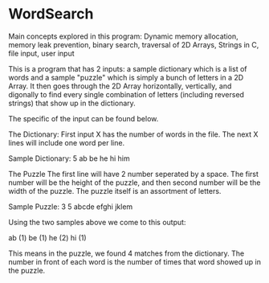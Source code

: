 # WordSearch

Main concepts explored in this program: Dynamic memory allocation, memory leak prevention, binary search, traversal of 2D Arrays, Strings in C, file input, user input

This is a program that has 2 inputs: a sample dictionary which is a list of words and a sample "puzzle" which is simply 
a bunch of letters in a 2D Array.  It then goes through the 2D Array horizontally, vertically, and digonally to find
every single combination of letters (including reversed strings) that show up in the dictionary.

The specific of the input can be found below.

The Dictionary:
First input X has the number of words in the file. The next X lines will include one word per line.

Sample Dictionary:
5
ab
be
he
hi
him

The Puzzle
The first line will have 2 number seperated by a space. The first number will be the height of the puzzle, and then second
number will be the width of the puzzle.  The puzzle itself is an assortment of letters. 

Sample Puzzle: 
3 5
abcde
efghi
jklem

Using the two samples above we come to this output:

ab (1)
be (1)
he (2)
hi (1)

This means in the puzzle, we found 4 matches from the dictionary. The number in front of each word is the number of times
that word showed up in the puzzle. 


